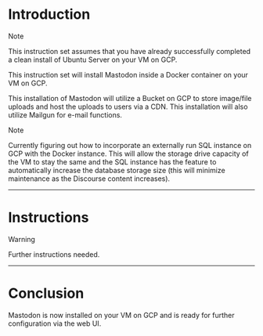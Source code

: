 # Introduction
> [!NOTE]
> This instruction set assumes that you have already successfully completed a clean install of Ubuntu Server on your VM on GCP.

This instruction set will install Mastodon inside a Docker container on your VM on GCP.

This installation of Mastodon will utilize a Bucket on GCP to store image/file uploads and host the uploads to users via a CDN. This installation will also utilize Mailgun for e-mail functions.

> [!NOTE]
> Currently figuring out how to incorporate an externally run SQL instance on GCP with the Docker instance. This will allow the storage drive capacity of the VM to stay the same and the SQL instance has the feature to automatically increase the database storage size (this will minimize maintenance as the Discourse content increases).
-----
# Instructions

> [!WARNING]
> Further instructions needed.
-----
# Conclusion
Mastodon is now installed on your VM on GCP and is ready for further configuration via the web UI.
